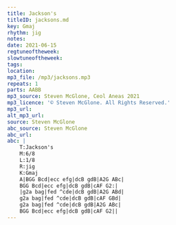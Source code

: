 ```yaml
---
title: Jackson's
titleID: jacksons.md
key: Gmaj
rhythm: jig
notes:
date: 2021-06-15
regtuneoftheweek:
slowtuneoftheweek:
tags:
location:
mp3_file: /mp3/jacksons.mp3
repeats: 1
parts: AABB
mp3_source: Steven McGlone, Ceol Aneas 2021
mp3_licence: '© Steven McGlone. All Rights Reserved.'
mp3_url:
alt_mp3_url:
source: Steven McGlone
abc_source: Steven McGlone
abc_url:
abc: |
    T:Jackson's
    M:6/8
    L:1/8
    R:jig
    K:Gmaj
    A|BGG Bcd|ecc efg|dcB gdB|A2G ABc|
    BGG Bcd|ecc efg|dcB gdB|cAF G2:|
    |g2a bag|fed ^cde|dcB gdB|A2G ABd|
    g2a bag|fed ^cde|dcB gdB|cAF GBd|
    g2a bag|fed ^cde|dcB gdB|A2G ABc|
    BGG Bcd|ecc efg|dcB gdB|cAF G2||
---
```

